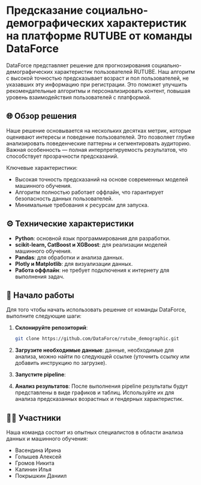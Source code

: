 # Предсказание социально-демографических характеристик на платформе RUTUBE от команды DataForce

DataForce представляет решение для прогнозирования социально-демографических характеристик пользователей RUTUBE. Наш алгоритм с высокой точностью предсказывает возраст и пол пользователей, не указавших эту информацию при регистрации. Это поможет улучшить рекомендательные алгоритмы и персонализировать контент, повышая уровень взаимодействия пользователей с платформой.

## 🌐 Обзор решения

Наше решение основывается на нескольких десятках метрик, которые оценивают интересы и поведение пользователей. Это позволяет глубже анализировать поведенческие паттерны и сегментировать аудиторию. Важная особенность — полная интерпретируемость результатов, что способствует прозрачности предсказаний.

Ключевые характеристики:
- Высокая точность предсказаний на основе современных моделей машинного обучения.
- Алгоритм полностью работает оффлайн, что гарантирует безопасность данных пользователей.
- Минимальные требования к ресурсам для запуска.

## ⚙️ Технические характеристики

- **Python**: основной язык программирования для разработки.
- **scikit-learn, CatBoost и XGBoost**: для реализации моделей машинного обучения.
- **Pandas**: для обработки и анализа данных.
- **Plotly и Matplotlib**: для визуализации данных.
- **Работа оффлайн**: не требует подключения к интернету для выполнения задач.

## 🚀 Начало работы

Для того чтобы начать использовать решение от команды DataForce, выполните следующие шаги:

1. **Склонируйте репозиторий**:
    ```bash
    git clone https://github.com/DataForce/rutube_demographic.git
    ```

2. **Загрузите необходимые данные**: данные, необходимые для анализа, можно найти по следующей ссылке (уточнить ссылку или добавить инструкцию по загрузке).

3. **Запустите pipeline**: 

4. **Анализ результатов**:
    После выполнения pipeline результаты будут представлены в виде графиков и таблиц. Используйте их для анализа предсказанных возрастных и гендерных характеристик.

## 🧑‍💻 Участники

Наша команда состоит из опытных специалистов в области анализа данных и машинного обучения:

- Васендина Ирина
- Голышев Алексей
- Громов Никита
- Калинин Илья
- Покрышкин Даниил
